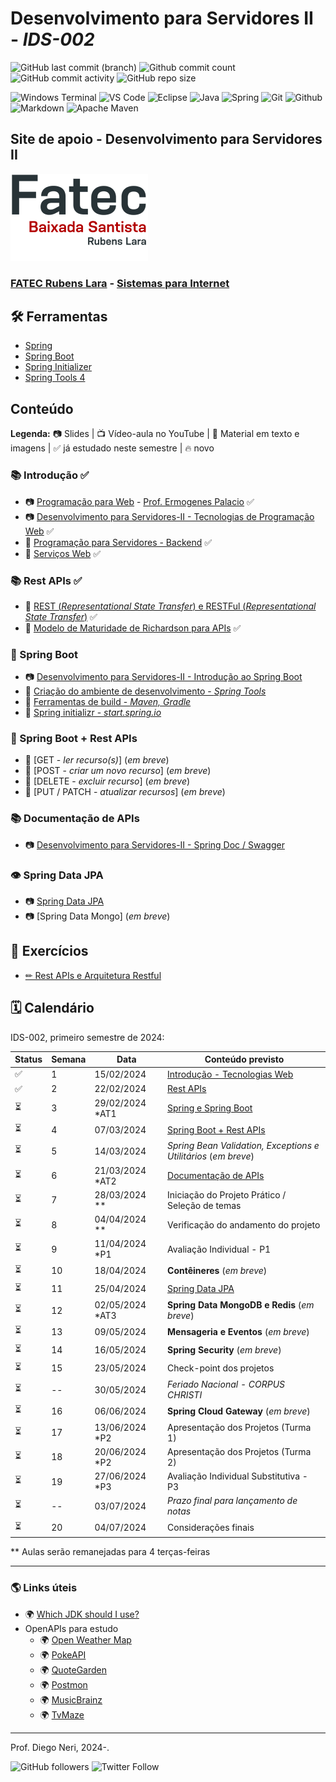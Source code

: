 # Desenvolvimento para Servidores II - _IDS-002_

![GitHub last commit (branch)](https://img.shields.io/github/last-commit/diegoneri/aulas-ds-spring-boot/main?label=%C3%BAltima%20atualiza%C3%A7%C3%A3o)
![Github commit count](https://badgen.net/github/commits/diegoneri/aulas-ds-spring-boot)
![GitHub commit activity](https://img.shields.io/github/commit-activity/m/diegoneri/aulas-ds-spring-boot?label=commits)
![GitHub repo size](https://img.shields.io/github/repo-size/diegoneri/aulas-ds-spring-boot?label=tamanho)

![Windows Terminal](https://img.shields.io/badge/windows%20terminal-4D4D4D?style=for-the-badge&logo=windows%20terminal&logoColor=white)
![VS Code](https://img.shields.io/badge/Visual_Studio_Code-0078D4?style=for-the-badge&logo=visual%20studio%20code&logoColor=white)
![Eclipse](https://img.shields.io/badge/Eclipse-FE7A16.svg?style=for-the-badge&logo=Eclipse&logoColor=white)
![Java](https://img.shields.io/badge/java-%23ED8B00.svg?style=for-the-badge&logo=openjdk&logoColor=white)
![Spring](https://img.shields.io/badge/spring-%236DB33F.svg?style=for-the-badge&logo=spring&logoColor=white)
![Git](https://img.shields.io/badge/GIT-E44C30?style=for-the-badge&logo=git&logoColor=white)
![Github](https://img.shields.io/badge/GitHub-100000?style=for-the-badge&logo=github&logoColor=white)
![Markdown](https://img.shields.io/badge/Markdown-000000?style=for-the-badge&logo=markdown&logoColor=white)
![Apache Maven](https://img.shields.io/badge/Apache%20Maven-C71A36?style=for-the-badge&logo=Apache%20Maven&logoColor=white)

## Site de apoio - Desenvolvimento para Servidores II

![Logo em cores da FATEC RL](content/logo/fatec_rl-cor.png)

### [FATEC Rubens Lara](https://fatecrl.edu.br/) - [Sistemas para Internet](https://fatecrl.edu.br/cursos/sistemas-para-internet/)

## 🛠 Ferramentas

- [Spring](<https://spring.io/>)
- [Spring Boot](<https://spring.io/quickstart>)
- [Spring Initializer](<http://start.spring.io/>)
- [Spring Tools 4](<https://spring.io/tools>)

## Conteúdo

**Legenda:** 📷 Slides \| 📺 Vídeo-aula no YouTube \| 📖 Material em texto e imagens \|  ✅ já estudado neste semestre \| 🔥 novo

### 📚 Introdução ✅

- 📷 [Programação para Web](https://docs.google.com/presentation/d/1W1dcLeHVS2Ln7MG7S5A7SaTsHD0iQBA5OxIyJTGeKLc/edit "Slides - Aulas Programação Web") - [Prof. Ermogenes Palacio](<https://github.com/ermogenes> "Github do Professor Ermogenes Palacio") ✅
- 📷 [Desenvolvimento para Servidores-II - Tecnologias de Programação Web](https://docs.google.com/presentation/d/1npVNbaS8hyEi5x5X5aXqxX37rppnTjkYakQRUSlRHik) ✅
- 📖 [Programação para Servidores - Backend](content/01.1-backend.md) ✅
- 📖 [Serviços Web](content/01.2-web-services.md) ✅

### 📚 Rest APIs ✅

- 📖 [REST (_Representational State Transfer_) e RESTFul (_Representational State Transfer_)](content/02.1-rest.md) ✅
- 📖 [Modelo de Maturidade de Richardson para APIs](content/02.2-maturity-level.md) ✅

### 🔢 Spring Boot

- 📷 [Desenvolvimento para Servidores-II - Introdução ao Spring Boot](https://docs.google.com/presentation/d/1RwWEuKu0ZKVAkmaHvXmaijCQZdNVJJzXs3NK1_G20Bk)
- 📖 [Criação do ambiente de desenvolvimento - _Spring Tools_](content/03.2-ambiente.md)
- 📖 [Ferramentas de build - _Maven, Gradle_](content/03.3-build.md)
- 📖 [Spring initializr - _start.spring.io_](content/03.4-initializr.md)

### 🔢 Spring Boot + Rest APIs

- 📖 [GET - _ler recurso(s)_]  (_em breve_)
- 📖 [POST - _criar um novo recurso_]  (_em breve_)
- 📖 [DELETE - _excluir recurso_]  (_em breve_)
- 📖 [PUT / PATCH - _atualizar recursos_]  (_em breve_)

### 📚 Documentação de APIs

- 📷 [Desenvolvimento para Servidores-II - Spring Doc / Swagger](https://docs.google.com/presentation/d/1hu7_zQc3Y172kUDhBT5IZ3Fr6Z0m1lyE-gXIn8wq5Ds/edit?usp=sharing)

### 👁 Spring Data JPA

- 📷 [Spring Data JPA](https://docs.google.com/presentation/d/1C_V9mEnG3ssFfdYVHBYQAC3zOa_mXBoe_u83vXhV7_s/edit?usp=sharing)
- 📷 [Spring Data Mongo] (_em breve_)

## 🥋 Exercícios

- [✏ Rest APIs e Arquitetura Restful](content/exercises/02.2-analise-maturidade.md)

## 🗓 Calendário

IDS-002, primeiro semestre de 2024:

Status | Semana | Data                | Conteúdo previsto                                                     
-------|--------| ------------------- | --------------------------------------------------------------------- 
  ✅   | 1     | 15/02/2024          | [Introdução - Tecnologias Web](#-introdu%C3%A7%C3%A3o---tecnologias-web)
  ✅   | 2     | 22/02/2024          | [Rest APIs](#-rest-apis)                                 
  ⏳   |3      | 29/02/2024   *AT1   | [Spring e Spring Boot](#-spring-boot)                                
  ⏳   |4      | 07/03/2024          | [Spring Boot + Rest APIs](#-spring-boot--rest-apis)                          
  ⏳   |5      | 14/03/2024          | *Spring Bean Validation, Exceptions e Utilitários* (_em breve_)                                
  ⏳   |6      | 21/03/2024  *AT2    | [Documentação de APIs](#-swagger-e-documentação-de-apis)                          
  ⏳   |7      | 28/03/2024  **      | Iniciação do Projeto Prático / Seleção de temas       
  ⏳   |8      | 04/04/2024  **      | Verificação do andamento do projeto          
  ⏳   |9      | 11/04/2024  *P1     | Avaliação Individual - P1                            
  ⏳   |10     | 18/04/2024          | **Contêineres** (_em breve_)  
  ⏳   |11     | 25/04/2024          | [Spring Data JPA](#-spring-data-jpa)
  ⏳   |12     | 02/05/2024  *AT3    | **Spring Data MongoDB e Redis** (_em breve_)                               
  ⏳   |13     | 09/05/2024          | **Mensageria e Eventos** (_em breve_)                          
  ⏳   |14     | 16/05/2024          | **Spring Security** (_em breve_)           
  ⏳   |15     | 23/05/2024          | Check-point dos projetos                                          
  ⏳   |--     | 30/05/2024          | _Feriado Nacional - CORPUS CHRISTI_              
  ⏳   |16     | 06/06/2024          | **Spring Cloud Gateway** (_em breve_)                                                     
  ⏳   |17     | 13/06/2024  *P2     | Apresentação dos Projetos (Turma 1)                          
  ⏳   |18     | 20/06/2024  *P2     | Apresentação dos Projetos (Turma 2)                                                      
  ⏳   |19     | 27/06/2024  *P3     | Avaliação Individual Substitutiva - P3
  ⏳   |--     | 03/07/2024          | _Prazo final para lançamento de notas_         
  ⏳   |20     | 04/07/2024          | Considerações finais                                                                             
 
** Aulas serão remanejadas para 4 terças-feiras

---


### 🌎 Links úteis

- 🌍 [Which JDK should I use?](https://whichjdk.com/)
- OpenAPIs para estudo
  - 🌍 [Open Weather Map](https://openweathermap.org/api/one-call-3)
  - 🌍 [PokeAPI](https://pokeapi.co/)
  - 🌍 [QuoteGarden](https://pprathameshmore.github.io/QuoteGarden/)
  - 🌍 [Postmon](https://postmon.com.br/)
  - 🌍 [MusicBrainz](https://musicbrainz.org/doc/MusicBrainz_API)
  - 🌍 [TvMaze](https://www.tvmaze.com/api)

----
Prof. Diego Neri, 2024-.

![GitHub followers](https://img.shields.io/github/followers/diegoneri?label=seguidores&style=social)
![Twitter Follow](https://img.shields.io/twitter/follow/diegoneri?style=social)
